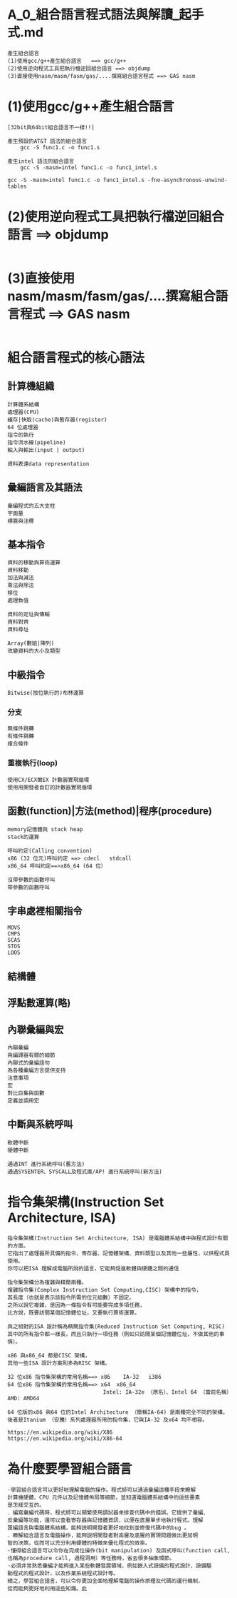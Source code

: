 # A_0_組合語言程式語法與解讀_起手式.md
```
產生組合語言
(1)使用gcc/g++產生組合語言   ==> gcc/g++
(2)使用逆向程式工具把執行檔逆回組合語言 ==> objdump  
(3)直接使用nasm/masm/fasm/gas/....撰寫組合語言程式 ==> GAS nasm
```
# (1)使用gcc/g++產生組合語言
```
[32bit與64bit組合語言不一樣!!]

產生預設的AT&T 語法的組合語言
    gcc -S func1.c -o func1.s

產生intel 語法的組合語言
    gcc -S -masm=intel func1.c -o func1_intel.s

gcc -S -masm=intel func1.c -o func1_intel.s -fno-asynchronous-unwind-tables
```
# (2)使用逆向程式工具把執行檔逆回組合語言 ==> objdump  
```

```
# (3)直接使用nasm/masm/fasm/gas/....撰寫組合語言程式 ==> GAS nasm
```

```

# 組合語言程式的核心語法
## 計算機組織
```
計算體系結構
處理器(CPU)
緩存|快取(cache)與暫存器(register)
64 位處理器
指令的執行
指令流水線(pipeline)
輸入與輸出(input | output)
```
```
資料表達data representation
```

## 彙編語言及其語法
```
彙編程式的五大支柱
宇面量
標簽與注釋
```

## 基本指令
```
資料的移動與算術運算
資料移動
加法與減法
乘法與除法
移位
處理負值
```

```
資料的定址與傳輸
資料對齊
資料尋址
```

```
Array(數組|陣列)
改變資料的大小及類型
```

## 中級指令
```
Bitwise(按位執行的)布林運算
```

### 分支
```
無條件跳轉
有條件跳轉
複合條件
```
### 重複執行(loop)
```
使用CX/ECX爾EX 計數器實現循環
使用用開發者自訂的計數器實現循環
```

## 函數(function)|方法(method)|程序(procedure)
```
memory記憶體與 stack heap
stack的運算
```

```
呼叫約定(Calling convention)
x86 (32 位元)呼叫約定 ==> cdecl   stdcall
x86_64 呼叫約定==>x86_64 (64 位）
```

```
沒帶參數的函數呼叫
帶參數的函數呼叫
```

## 字串處裡相關指令
```
MOVS 
CMPS 
SCAS 
STOS 
LOOS
```
## 結構體
## 浮點數運算(略)

## 內聯彙編與宏
```
內聯彙編
與編譯器有關的細節
內聯式的彙編語句
為各種彙編方言提供支持
注意事項
宏
對比巨集與函數
定義並調用宏
```

## 中斷與系統呼叫
```
軟體中斷
硬體中斷
```
```
通過INT 進行系統呼叫(舊方法)
通過SYSENTER、SYSCALL及程式庫/AP! 進行系統呼叫(新方法)
```

# 指令集架構(Instruction Set Architecture, ISA)
```
指令集架構(Instruction Set Architecture, ISA) 是電腦體系結構中與程式設計有關的方面。
它指出了處理器所具備的指令、寄存器、記憶體架構、資料類型以及其他一些屬性，以供程式員使用。
你可以把ISA 理解成電腦所說的語言，它能夠促進軟體與硬體之間的通信

指令集架構分為複雜與精簡兩種。
複雜指令集(Complex Instruction Set Computing,CISC) 架構中的指令，
其長度（也就是表示該指令所需的位元組數）不固定。
之所以說它複雜，是因為一條指令有可能要完成多項任務，
比方說，既要訪間某個記憶體位址，又要執行算術運算。

與之相對的ISA 設計稱為精簡指令集(Reduced Instruction Set Computing, RISC)
其中的所有指令都一樣長，而且只執行一項任務（例如只訪間某個記憶體位址，不做其他的事情）。

x86 與x86_64 都是CISC 架構，
其他一些ISA 設計方案則多為RISC 架構。

32 位x86 指令集架構的常用名稱==> x86    IA-32   i386
64 位x86 指令集架構的常用名稱==> x64  x86_64
                              Intel: IA-32e （原名）、Intel 64 （當前名稱）AMD: AMD64
                              
64 位版的x86 與64 位的Intel Architecture （簡稱IA-64) 是兩種完全不同的架構，
後者是Itanium （安騰）系列處理器所用的指令集，它與IA-32 及x64 均不相容。                          
```
```
https://en.wikipedia.org/wiki/X86
https://en.wikipedia.org/wiki/X86-64
```
# 為什麼要學習組合語言
```
·學習組合語言可以更好地理解電腦的操作。程式師可以通過彙編這種手段來瞭解
計算機硬體、CPU 元件以及記憶體佈局等細節，並知道電腦體系結構中的這些要素
是怎樣交互的。
．編寫彙編代碼時，程式師可以頻繁使用調試器來排查代碼中的錯誤。它提供了彙編、
反彙編等功能，還可以查看寄存器與記憶體資訊，以便在底層單步地執行程式。理解
匯編語言與電腦體系結構，能夠説明開發者更好地找到並修復代碼中的bug 。
．瞭解組合語言及電腦操作，能夠説明開發者對高層及底層的實現問題做出更加明
智的決策，從而可以充分利用硬體的特徵來優化程式的效率。
·懂得組合語言可以令你在完成位操作(bit manipulation) 及函式呼叫(function call,
也稱為procedure call, 過程洞用）等任務時，省去很多抽象環節。
·必須非常熟悉彙編才能夠進入某些軟體發展領域，例如嵌入式設備的程式設計、設備驅
動程式的程式設計，以及作業系統程式設計等。
總之，學習組合語言，可以令你更加全面地理解電腦的操作原理及代碼的運行機制，
從而能夠更好地利用這些知識。此
```


```


```


```



```



```


```


```


```



```



```


```


```


```



```



```


```


```


```



```



```


```


```


```



```
